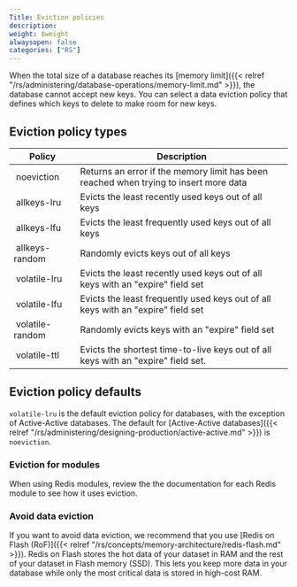 ```yaml
---
Title: Eviction policies
description:
weight: $weight
alwaysopen: false
categories: ["RS"]
---
```

When the total size of a database reaches its [memory limit]({{< relref "/rs/administering/database-operations/memory-limit.md" >}}), the database cannot accept new keys. You can select a data eviction policy that defines which keys to delete to make room for new keys.


## Eviction policy types

| **Policy** | **Description** |
|------------|-----------------|
|  noeviction | Returns an error if the memory limit has been reached when trying to insert more data |
|  allkeys-lru | Evicts the least recently used keys out of all keys |
|  allkeys-lfu | Evicts the least frequently used keys out of all keys |
|  allkeys-random | Randomly evicts keys out of all keys |
|  volatile-lru | Evicts the least recently used keys out of all keys with an "expire" field set |
|  volatile-lfu | Evicts the least frequently used keys out of all keys with an "expire" field set |
|  volatile-random | Randomly evicts keys with an "expire" field set |
|  volatile-ttl | Evicts the shortest time-to-live keys out of all keys with an "expire" field set. |


## Eviction policy defaults

`volatile-lru` is the default eviction policy for databases, with the exception of Active-Active databases. The default for [Active-Active databases]({{< relref "/rs/administering/designing-production/active-active.md" >}}) is `noeviction`. 

### Eviction for modules

When using Redis modules, review the the documentation for each Redis module to see how it uses eviction.

### Avoid data eviction

If you want to avoid data eviction, we recommend that you use [Redis on Flash (RoF)]({{< relref "/rs/concepts/memory-architecture/redis-flash.md" >}}).
Redis on Flash stores the hot data of your dataset in RAM and the rest of your dataset in Flash memory (SSD).
This lets you keep more data in your database while only the most critical data is stored in high-cost RAM.
